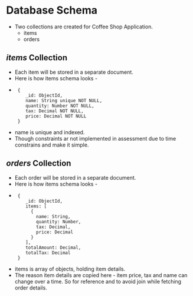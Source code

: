 # Database Schema
* Two collections are created for Coffee Shop Application.
  * items
  * orders

## *items* Collection
* Each item will be stored in a separate document.
* Here is how items schema looks -
* ```
   {
      _id: ObjectId,
      name: String unique NOT NULL,
      quantity: Number NOT NULL,
      tax: Decimal NOT NULL,
      price: Decimal NOT NULL 
   }
   ```
* name is unique and indexed.
* Though constraints ar not implemented in assessment due to time constrains and make it simple.

## *orders* Collection
* Each order will be stored in a separate document.
* Here is how items schema looks -
* ```
   {
      _id: ObjectId,
      items: [
        {
          name: String,
          quantity: Number,
          tax: Decimal,
          price: Decimal 
        }
      ],
      totalAmount: Decimal,
      totalTax: Decimal
   }
   ```
* items is array of objects, holding item details. 
* The reason item details are copied here - item price, tax and name can change over a time. So for reference and to avoid join while fetching order details.



